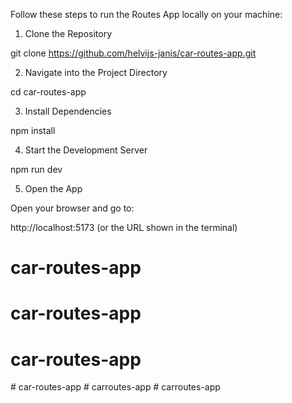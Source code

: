 Follow these steps to run the Routes App locally on your machine:

1. Clone the Repository

git clone https://github.com/helvijs-janis/car-routes-app.git

2. Navigate into the Project Directory

cd car-routes-app

3. Install Dependencies

npm install

4. Start the Development Server

npm run dev

5. Open the App

Open your browser and go to:

http://localhost:5173 (or the URL shown in the terminal)
# car-routes-app
# car-routes-app
# car-routes-app
#   c a r - r o u t e s - a p p  
 #   c a r r o u t e s - a p p  
 #   c a r r o u t e s - a p p  
 